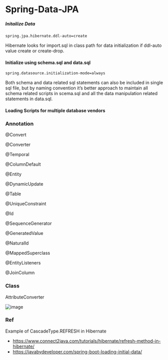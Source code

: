 # Spring-Data-JPA

##### Initailize Data 
 
    spring.jpa.hibernate.ddl-auto=create

Hibernate looks for import.sql in class path for data initialization if ddl-auto value create or create-drop.

####  Initialize using schema.sql and data.sql

    spring.datasource.initialization-mode=always

Both schema and data related sql statements can also be included in single sql file, but by naming convention it’s better approach to maintain all schema related scripts in scema.sql and all the data manipulation related statements in data.sql.

####  Loading Scripts for multiple database vendors

### Annotation

  @Convert

  @Converter
  
  @Temporal
  
  @ColumnDefault
  
  @Entity
  
  @DynamicUpdate
  
  @Table
  
  @UniqueConstraint
  
  @Id
  
  @SequenceGenerator
  
  @GeneratedValue
  
  @NaturalId
  
  @MappedSuperclass
  
  @EntityListeners
  
  @JoinColumn
  
### Class

  AttributeConverter
  
  ![image](https://user-images.githubusercontent.com/15135199/82486351-e7d7a580-9b06-11ea-884e-ad3af97bc681.png)

### Ref

Example of CascadeType.REFRESH in Hibernate

- https://www.connect2java.com/tutorials/hibernate/refresh-method-in-hibernate/
- https://javabydeveloper.com/spring-boot-loading-initial-data/

